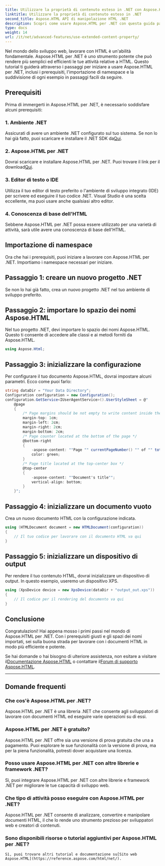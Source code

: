 ```yaml
---
title: Utilizzare la proprietà di contenuto esteso in .NET con Aspose.HTML
linktitle: Utilizzare la proprietà di contenuto esteso in .NET
second_title: Aspose.HTML API di manipolazione HTML .NET
description: Scopri come usare Aspose.HTML per .NET con questa guida passo-passo. Migliora le tue competenze HTML e semplifica i tuoi progetti di sviluppo web.
type: docs
weight: 14
url: /it/net/advanced-features/use-extended-content-property/
---
```


Nel mondo dello sviluppo web, lavorare con HTML è un'abilità fondamentale. Aspose.HTML per .NET è uno strumento potente che può rendere più semplici ed efficienti le tue attività relative a HTML. Questo tutorial ti guiderà attraverso i passaggi per iniziare a usare Aspose.HTML per .NET, inclusi i prerequisiti, l'importazione di namespace e la suddivisione di ogni esempio in passaggi facili da seguire.

## Prerequisiti

Prima di immergerti in Aspose.HTML per .NET, è necessario soddisfare alcuni prerequisiti:

### 1. Ambiente .NET

 Assicurati di avere un ambiente .NET configurato sul tuo sistema. Se non lo hai già fatto, puoi scaricare e installare il .NET SDK da[Qui](https://releases.aspose.com/html/net/).

### 2. Aspose.HTML per .NET

 Dovrai scaricare e installare Aspose.HTML per .NET. Puoi trovare il link per il download[Qui](https://releases.aspose.com/html/net/).

### 3. Editor di testo o IDE

Utilizza il tuo editor di testo preferito o l'ambiente di sviluppo integrato (IDE) per scrivere ed eseguire il tuo codice .NET. Visual Studio è una scelta eccellente, ma puoi usare anche qualsiasi altro editor.

### 4. Conoscenza di base dell'HTML

Sebbene Aspose.HTML per .NET possa essere utilizzato per una varietà di attività, sarà utile avere una conoscenza di base dell'HTML.

## Importazione di namespace

Ora che hai i prerequisiti, puoi iniziare a lavorare con Aspose.HTML per .NET. Importiamo i namespace necessari per iniziare.

## Passaggio 1: creare un nuovo progetto .NET

Se non lo hai già fatto, crea un nuovo progetto .NET nel tuo ambiente di sviluppo preferito.

## Passaggio 2: importare lo spazio dei nomi Aspose.HTML

Nel tuo progetto .NET, devi importare lo spazio dei nomi Aspose.HTML. Questo ti consente di accedere alle classi e ai metodi forniti da Aspose.HTML.

```csharp
using Aspose.Html;
```

## Passaggio 3: inizializzare la configurazione

Per configurare il tuo documento Aspose.HTML, dovrai impostare alcuni parametri. Ecco come puoi farlo:

```csharp
string dataDir = "Your Data Directory";
Configuration configuration = new Configuration();
configuration.GetService<IUserAgentService>().UserStyleSheet = @"
    @page 
    {
        /* Page margins should be not empty to write content inside the margin-boxes */
        margin-top: 1cm;
        margin-left: 2cm;
        margin-right: 2cm;
        margin-bottom: 2cm;
        /* Page counter located at the bottom of the page */
        @bottom-right
        {
            -aspose-content: ""Page "" currentPageNumber() "" of "" totalPagesNumber();
            color: green;
        }
        /* Page title located at the top-center box */
        @top-center
        {
            -aspose-content: ""Document's title"";
            vertical-align: bottom;
        }    
    }";
```

## Passaggio 4: inizializzare un documento vuoto

Crea un nuovo documento HTML con la configurazione indicata.

```csharp
using (HTMLDocument document = new HTMLDocument(configuration))
{
    // Il tuo codice per lavorare con il documento HTML va qui
}
```

## Passaggio 5: inizializzare un dispositivo di output

Per rendere il tuo contenuto HTML, dovrai inizializzare un dispositivo di output. In questo esempio, useremo un dispositivo XPS.

```csharp
using (XpsDevice device = new XpsDevice(dataDir + "output_out.xps"))
{
    // Il codice per il rendering del documento va qui
}
```

## Conclusione

Congratulazioni! Hai appena mosso i primi passi nel mondo di Aspose.HTML per .NET. Con i prerequisiti giusti e gli spazi dei nomi importati, sei sulla buona strada per lavorare con i documenti HTML in modo più efficiente e potente.

 Se hai domande o hai bisogno di ulteriore assistenza, non esitare a visitare il[Documentazione Aspose.HTML](https://reference.aspose.com/html/net/) o contattare il[Forum di supporto Aspose.HTML](https://forum.aspose.com/).

---

## Domande frequenti

### Che cos'è Aspose.HTML per .NET?
   Aspose.HTML per .NET è una libreria .NET che consente agli sviluppatori di lavorare con documenti HTML ed eseguire varie operazioni su di essi.

### Aspose.HTML per .NET è gratuito?
   Aspose.HTML per .NET offre sia una versione di prova gratuita che una a pagamento. Puoi esplorare le sue funzionalità con la versione di prova, ma per la piena funzionalità, potresti dover acquistare una licenza.

### Posso usare Aspose.HTML per .NET con altre librerie e framework .NET?
   Sì, puoi integrare Aspose.HTML per .NET con altre librerie e framework .NET per migliorare le tue capacità di sviluppo web.

### Che tipo di attività posso eseguire con Aspose.HTML per .NET?
   Aspose.HTML per .NET consente di analizzare, convertire e manipolare documenti HTML, il che lo rende uno strumento prezioso per sviluppatori web e creatori di contenuti.

### Sono disponibili risorse o tutorial aggiuntivi per Aspose.HTML per .NET?
    Sì, puoi trovare altri tutorial e documentazione su[Sito web Aspose.HTML](https://reference.aspose.com/html/net/).


